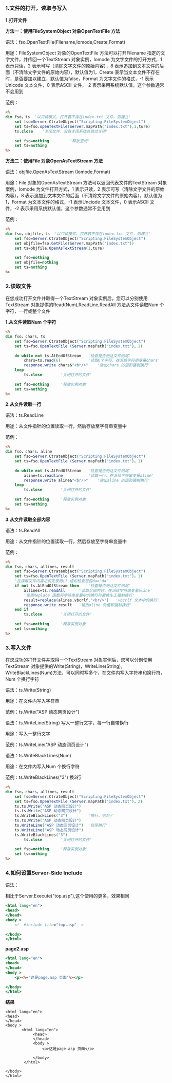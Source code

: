 ### 1.文件的打开，读取与写入

**1.打开文件**

**方法一：使用FileSystemObject 对象OpenTextFile 方法**

语法：fso.OpenTextFile(Filename,Iomode,Create,Format)

用途：FileSystemObject  对象的OpenTextFile 方法可以打开Filename 指定的文字文件，并传回一个TextStream 对象实例，Iomode 为文字文件的打开方式，1 表示只读，2 表示可写（清除文字文件的原始内容），8 表示追加到文本文件的后面（不清除文字文件的原始内容），默认值为1，Create 表示当文本文件不存在时，是否要加以建立，默认值为false，Format 为文字文件的格式，-1 表示Unicode 文本文件，0 表示ASCII 文件，-2 表示采用系统默认值，这个参数通常不会用到

范例：

```asp
<%
dim fso，ts	'以只读模式，打开若不存在index.txt 文件，则建立'
    set fso=Server.CtrateObject("Scripting.FileSystemObject")
    set ts=fso.openTextFile(Server.mapPath("index.txt"),1,ture)
    ts.close	'关闭文件，没有关闭系统会自动关闭'
    
    set fso=nothing			'释放空间'
    set ts=nothing
%>
```

**方法二：使用File 对象OpenAsTextStream 方法**

语法：objfile.OpenAsTextStream (Iomode,Format)

用途：File 对象的OpenAsTextStream 方法可以返回代表文件的TextStream 对象案例，Iomode 为文件打开方式，1 表示只读，2 表示可写（清除文字文件的原始内容），8 表示追加到文本文件的后面（不清除文字文件的原始内容），默认值为1，Format 为文本文件的格式，-1 表示Unciode 文本文件，0 表示ASCII 文件，-2 表示采用系统默认值，这个参数通常不会用到

范例：

```asp
<%
dim fso，objfile，ts	'以只读模式，打开若不存在index.txt 文件，则建立'
    set fso=Server.CtrateObject("Scripting.FileSystemObject")
    set objfile=fso.GetFile(Server.mapPath("index.txt"))
    set ts=objfile.OpenAsTextStream(1,ture)
    
    set fso=nothing
    set objfile=nothing
    set ts=nothing
%>
```

### 2.读取文件

在您成功打开文件并取得一个TextStream 对象实例后，您可以分别使用TextStream 对象提供的Read(Num),ReadLine,ReadAll 方法从文件读取Num 个字符，一行或整个文件

**1.从文件读取Num 个字符**

```asp
<%
dim fso，chars，ts	
    set fso=Server.CtrateObject("Scripting.FileSystemObject")
    set ts=fso.OpenTextFile (Server.mapPath("index.txt")，1)
    
    do while not ts.AtEndOfStream	'检查是否到达文件结尾'
        chars=ts.read(6)			'读取6个字符，在派给字符串变量chars'
        response.write chars&"<br/>"	'输出chars 的值和强制换行'
    loop
        ts.close		'关闭打开的文件'
    
    set fso=nothing		'释放实例对象'
    set ts=nothing
%>
```

**2.从文件读取一行**

语法：ts.ReadLine

用途：从文件指针的位置读取一行，然后存放至字符串变量中

范例：

```asp
<%
dim fso，chars，aline	
    set fso=Server.CtrateObject("Scripting.FileSystemObject")
    set ts=fso.OpenTextFile (Server.mapPath("index.txt")，1)
    
    do while not ts.AtEndOfStream	'检查是否到达文件结尾'
        aline=ts.readline			'读取一行，在派给字符串变量aline'
        response.write aline&"<br/>"	'输出aline 的值和强制换行'
    loop
        ts.close		'关闭打开的文件'
    
    set fso=nothing		'释放实例对象'
    set ts=nothing
%>
```

**3.从文件读取全部内容**

语法：ts.ReadAll

用途：从文件指针的位置读取一行，然后存放至字符串变量中

范例：

```asp
<%
dim fso，chars，allines，result	
    set fso=Server.CtrateObject("Scripting.FileSystemObject")
    set ts=fso.OpenTextFile (Server.mapPath("index.txt")，1)
    '在读取文件内容之前先使用if 语句检查是否dao'da'
    if not ts.AtEndOfStream then	'检查是否到达文件结尾'
        allines=ts.readAll		'读取全部内容，在派给字符串变量aline'
        '使用Replace 函数将字符串变量中的换行符置换车工强制换行'
        result=replace(alines,vbcrlf,"<br/>")	'vbcrlf 文本中的换行'
        response.write result	'输出aline 的值和强制换行'
    end if
        ts.close		'关闭打开的文件'
    
    set fso=nothing		'释放实例对象'
    set ts=nothing
%>
```

### 3.写入文件

在您成功的打开文件并取得一个TextStream 对象实例后，您可以分别使用TextStream 对象提供的Write(String)，WriteLine(String)，WriteBlackLines(Num)方法，可以同时写多个，在文件内写入字符串和换行符，Num 个换行字符

语法：ts.Write(String)

用途：在文件内写入字符串

范例：ts.Write("ASP 动态网页设计")



语法：ts.WriteLine(String)		写入一整行文字，每一行自带换行

用途：写入一整行文字

范例：ts.WriteLine("ASP 动态网页设计")



语法：ts.WriteBlackLines(Num)

用途：在文件内写入Num 个换行字符

范例：ts.WriteBlackLines("3")		换3行

```asp
<%
dim fso，chars，allines，result	
    set fso=Server.CtrateObject("Scripting.FileSystemObject")
    set ts=fso.OpenTextFile (Server.mapPath("index.txt")，2)
    ts.ts.Write("ASP 动态网页设计")
    ts.ts.Write("ASP 动态网页设计")
    ts.WriteBlackLines("3")			'换行，空3行'
    ts.ts.Write("ASP 动态网页设计")
    ts.WriteLine("ASP 动态网页设计")	'自带换行'
    ts.WriteLine("ASP 动态网页设计")
    ts.WriteBlackLines("3")
        ts.close		'关闭打开的文件'
    
    set fso=nothing		'释放实例对象'
    set ts=nothing
%>
```

### 4.如何设置Server-Side Include

语法：<!--#include file="top.asp"-->

相比于Server.Execute("top.asp"),这个使用的更多，效果相同

```asp
<html lang="en">
<head>
</head>
<body >
    <!--#include file="top.asp"-->
   
</body>
</html>
```

**page2.asp**

```asp
<html lang="en">
<head>
</head>
<body >
    <p><%="这是page.asp 页面"%></p>
   
</body>
</html>
```

**结果**

```
<html lang="en">
<head>
</head>
<body >
       <html lang="en">
            <head>
            </head>
            <body >
                <p>这是page.asp 页面</p>

            </body>
        </html>
   
</body>
</html>
```

